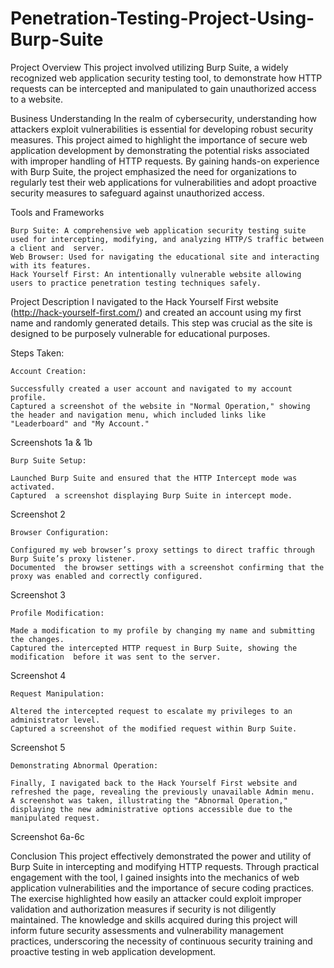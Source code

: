 # Penetration-Testing-Project-Using-Burp-Suite
Project Overview
This project involved utilizing Burp Suite, a widely recognized web application security testing tool, to demonstrate how HTTP requests can be intercepted and manipulated to gain unauthorized access to a website. 

Business Understanding
In the realm of cybersecurity, understanding how attackers exploit vulnerabilities is essential for developing robust security measures. This project aimed to highlight the importance of secure web application development by demonstrating the potential risks associated with improper handling of HTTP requests. By gaining hands-on experience with Burp Suite, the project emphasized the need for organizations to regularly test their web applications for vulnerabilities and adopt proactive security measures to safeguard against unauthorized access.

Tools and Frameworks

    Burp Suite: A comprehensive web application security testing suite used for intercepting, modifying, and analyzing HTTP/S traffic between a client and  server.
    Web Browser: Used for navigating the educational site and interacting with its features.
    Hack Yourself First: An intentionally vulnerable website allowing users to practice penetration testing techniques safely.


Project Description
I navigated to the Hack Yourself First website (http://hack-yourself-first.com/) and created an account using my first name and randomly generated details. This step was crucial as the site is designed to be purposely vulnerable for educational purposes.

Steps Taken:

    Account Creation:

    Successfully created a user account and navigated to my account profile.
    Captured a screenshot of the website in "Normal Operation," showing the header and navigation menu, which included links like "Leaderboard" and "My Account."

Screenshots 1a & 1b

    Burp Suite Setup:

    Launched Burp Suite and ensured that the HTTP Intercept mode was activated.
    Captured  a screenshot displaying Burp Suite in intercept mode.

Screenshot 2

    Browser Configuration:

    Configured my web browser’s proxy settings to direct traffic through Burp Suite’s proxy listener.
    Documented  the browser settings with a screenshot confirming that the proxy was enabled and correctly configured.

Screenshot 3

    Profile Modification:

    Made a modification to my profile by changing my name and submitting the changes.
    Captured the intercepted HTTP request in Burp Suite, showing the modification  before it was sent to the server.

Screenshot 4

    Request Manipulation:

    Altered the intercepted request to escalate my privileges to an administrator level.
    Captured a screenshot of the modified request within Burp Suite.

Screenshot 5

    Demonstrating Abnormal Operation:

    Finally, I navigated back to the Hack Yourself First website and refreshed the page, revealing the previously unavailable Admin menu.
    A screenshot was taken, illustrating the "Abnormal Operation," displaying the new administrative options accessible due to the manipulated request.

Screenshot 6a-6c

Conclusion
This project effectively demonstrated the power and utility of Burp Suite in intercepting and modifying HTTP requests. Through practical engagement with the tool, I gained insights into the mechanics of web application vulnerabilities and the importance of secure coding practices. The exercise highlighted how easily an attacker could exploit improper validation and authorization measures if security is not diligently maintained. The knowledge and skills acquired during this project will inform future security assessments and vulnerability management practices, underscoring the necessity of continuous security training and proactive testing in web application development.
